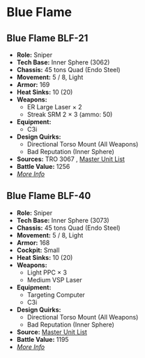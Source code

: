 # Blue Flame 

## Blue Flame BLF-21 

- **Role:** Sniper 
- **Tech Base:** Inner Sphere (3062) 
- **Chassis:** 45 tons Quad (Endo Steel) 
- **Movement:** 5 / 8, Light 
- **Armor:** 169 
- **Heat Sinks:** 10 (20) 
- **Weapons:** 
  - ER Large Laser × 2 
  - Streak SRM 2 × 3 (ammo: 50) 
- **Equipment:** 
  - C3i 
- **Design Quirks:** 
  - Directional Torso Mount (All Weapons) 
  - Bad Reputation (Inner Sphere) 
- **Sources:** TRO 3067 , [Master Unit List](http://masterunitlist.info/Unit/Details/3840) 
- **Battle Value:** 1256 
- [*More Info*](blue_flame/blue_flame_blf-21.md) 

## Blue Flame BLF-40 

- **Role:** Sniper 
- **Tech Base:** Inner Sphere (3073) 
- **Chassis:** 45 tons Quad (Endo Steel) 
- **Movement:** 5 / 8, Light 
- **Armor:** 168 
- **Cockpit:** Small 
- **Heat Sinks:** 10 (20) 
- **Weapons:** 
  - Light PPC × 3 
  - Medium VSP Laser 
- **Equipment:** 
  - Targeting Computer 
  - C3i 
- **Design Quirks:** 
  - Directional Torso Mount (All Weapons) 
  - Bad Reputation (Inner Sphere) 
- **Source:** [Master Unit List](http://masterunitlist.info/Unit/Details/5672) 
- **Battle Value:** 1195 
- [*More Info*](blue_flame/blue_flame_blf-40.md) 

